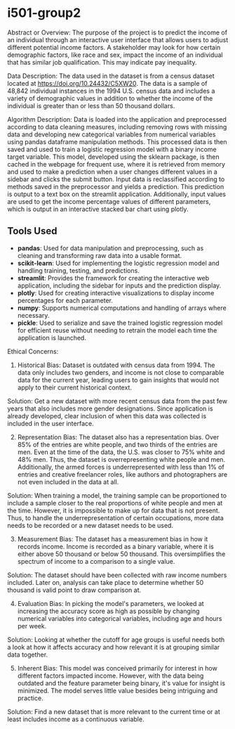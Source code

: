 # i501-group2

Abstract or Overview: The purpose of the project is to predict the income of an individual through an interactive user interface that allows users to adjust different potential income factors. A stakeholder may look for how certain demographic factors, like race and sex, impact the income of an individual that has similar job qualification. This may indicate pay inequality.

Data Description: The data used in the dataset is from a census dataset located at https://doi.org/10.24432/C5XW20. The data is a sample of 48,842 individual instances in the 1994 U.S. census data and includes a variety of demographic values in addition to whether the income of the individual is greater than or less than 50 thousand dollars.

Algorithm Description: Data is loaded into the application and preprocessed according to data cleaning measures, including removing rows with missing data and developing new categorical variables from numerical variables using pandas dataframe manipulation methods. This processed data is then saved and used to train a logistic regression model with a binary income target variable. This model, developed using the sklearn package, is then cached in the webpage for frequent use, where it is retrieved from memory and used to make a prediction when a user changes different values in a sidebar and clicks the submit button. Input data is reclassified according to methods saved in the preprocessor and yields a prediction. This prediction is output to a text box on the streamlit application. Additionally, input values are used to get the income percentage values of different parameters, which is output in an interactive stacked bar chart using plotly.

## Tools Used
- **pandas**: Used for data manipulation and preprocessing, such as cleaning and transforming raw data into a usable format.
- **scikit-learn**: Used for implementing the logistic regression model and handling training, testing, and predictions.
- **streamlit**: Provides the framework for creating the interactive web application, including the sidebar for inputs and the prediction display.
- **plotly**: Used for creating interactive visualizations to display income percentages for each parameter.
- **numpy**: Supports numerical computations and handling of arrays where necessary.
- **pickle**: Used to serialize and save the trained logistic regression model for efficient reuse without needing to retrain the model each time the application is launched.

Ethical Concerns:
  1. Historical Bias: Dataset is outdated with census data from 1994. The data only includes two genders, and income is not close to comparable data for the current year, leading users to gain insights that would not apply to their current historical context.

  Solution: Get a new dataset with more recent census data from the past few years that also includes more gender designations. Since application is already developed, clear inclusion of when this data was collected is included in the user interface.

  2. Representation Bias: The dataset also has a representation bias. Over 85% of the entries are white people, and two thirds of the entries are men. Even at the time of the data, the U.S. was closer to 75% white and 48% men. Thus, the dataset is overrepresenting white people and men. Additionally, the armed forces is underrepresented with less than 1% of entries and creative freelancer roles, like authors and photographers are not even included in the data at all.

  Solution: When training a model, the training sample can be proportioned to include a sample closer to the real proportions of white people and men at the time. However, it is impossible to make up for data that is not present. Thus, to handle the underrepresentation of certain occupations, more data needs to be recorded or a new dataset needs to be used.

  3. Measurement Bias: The dataset has a measurement bias in how it records income. Income is recorded as a binary variable, where it is either above 50 thousand or below 50 thousand. This oversimplifies the spectrum of income to a comparison to a single value.

  Solution: The dataset should have been collected with raw income numbers included. Later on, analysis can take place to determine whether 50 thousand is valid point to draw comparison at.

  4. Evaluation Bias: In picking the model's parameters, we looked at increasing the accuracy score as high as possible by changing numerical variables into categorical variables, including age and hours per week.

  Solution: Looking at whether the cutoff for age groups is useful needs both a look at how it affects accuracy and how relevant it is at grouping similar data together.

  5. Inherent Bias: This model was conceived primarily for interest in how different factors impacted income. However, with the data being outdated and the feature parameter being binary, it's value for insight is minimized. The model serves little value besides being intriguing and practice.

  Solution: Find a new dataset that is more relevant to the current time or at least includes income as a continuous variable.

